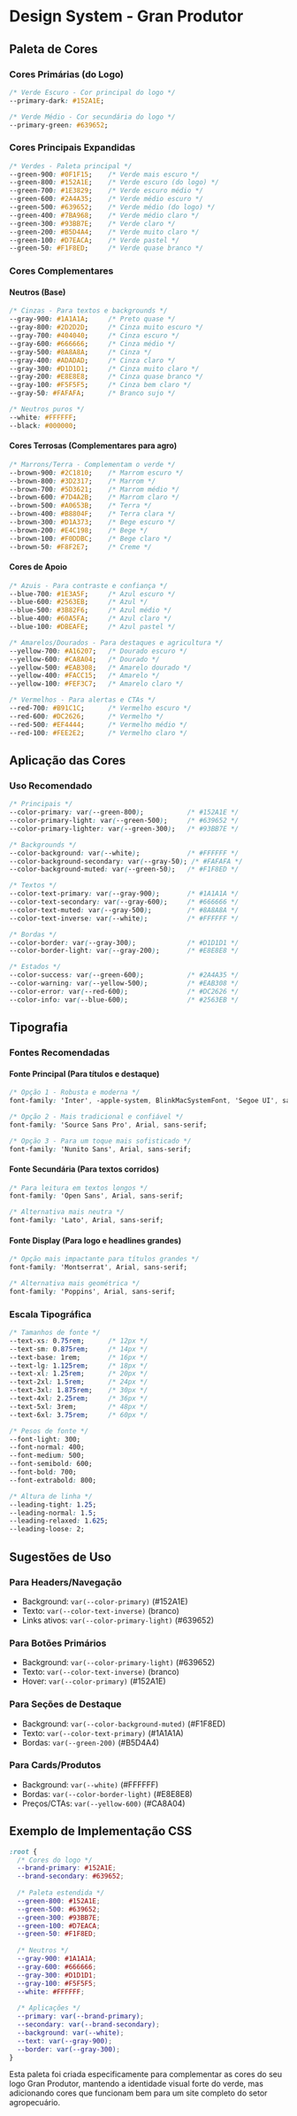 # Design System - Gran Produtor

## Paleta de Cores

### Cores Primárias (do Logo)
```css
/* Verde Escuro - Cor principal do logo */
--primary-dark: #152A1E;

/* Verde Médio - Cor secundária do logo */
--primary-green: #639652;
```

### Cores Principais Expandidas
```css
/* Verdes - Paleta principal */
--green-900: #0F1F15;    /* Verde mais escuro */
--green-800: #152A1E;    /* Verde escuro (do logo) */
--green-700: #1E3829;    /* Verde escuro médio */
--green-600: #2A4A35;    /* Verde médio escuro */
--green-500: #639652;    /* Verde médio (do logo) */
--green-400: #7BA968;    /* Verde médio claro */
--green-300: #93BB7E;    /* Verde claro */
--green-200: #B5D4A4;    /* Verde muito claro */
--green-100: #D7EACA;    /* Verde pastel */
--green-50: #F1F8ED;     /* Verde quase branco */
```

### Cores Complementares

#### Neutros (Base)
```css
/* Cinzas - Para textos e backgrounds */
--gray-900: #1A1A1A;     /* Preto quase */
--gray-800: #2D2D2D;     /* Cinza muito escuro */
--gray-700: #404040;     /* Cinza escuro */
--gray-600: #666666;     /* Cinza médio */
--gray-500: #8A8A8A;     /* Cinza */
--gray-400: #ADADAD;     /* Cinza claro */
--gray-300: #D1D1D1;     /* Cinza muito claro */
--gray-200: #E8E8E8;     /* Cinza quase branco */
--gray-100: #F5F5F5;     /* Cinza bem claro */
--gray-50: #FAFAFA;      /* Branco sujo */

/* Neutros puros */
--white: #FFFFFF;
--black: #000000;
```

#### Cores Terrosas (Complementares para agro)
```css
/* Marrons/Terra - Complementam o verde */
--brown-900: #2C1810;    /* Marrom escuro */
--brown-800: #3D2317;    /* Marrom */
--brown-700: #5D3621;    /* Marrom médio */
--brown-600: #7D4A2B;    /* Marrom claro */
--brown-500: #A0653B;    /* Terra */
--brown-400: #B8804F;    /* Terra clara */
--brown-300: #D1A373;    /* Bege escuro */
--brown-200: #E4C198;    /* Bege */
--brown-100: #F0DDBC;    /* Bege claro */
--brown-50: #F8F2E7;     /* Creme */
```

#### Cores de Apoio
```css
/* Azuis - Para contraste e confiança */
--blue-700: #1E3A5F;     /* Azul escuro */
--blue-600: #2563EB;     /* Azul */
--blue-500: #3B82F6;     /* Azul médio */
--blue-400: #60A5FA;     /* Azul claro */
--blue-100: #DBEAFE;     /* Azul pastel */

/* Amarelos/Dourados - Para destaques e agricultura */
--yellow-700: #A16207;   /* Dourado escuro */
--yellow-600: #CA8A04;   /* Dourado */
--yellow-500: #EAB308;   /* Amarelo dourado */
--yellow-400: #FACC15;   /* Amarelo */
--yellow-100: #FEF3C7;   /* Amarelo claro */

/* Vermelhos - Para alertas e CTAs */
--red-700: #B91C1C;      /* Vermelho escuro */
--red-600: #DC2626;      /* Vermelho */
--red-500: #EF4444;      /* Vermelho médio */
--red-100: #FEE2E2;      /* Vermelho claro */
```

## Aplicação das Cores

### Uso Recomendado
```css
/* Principais */
--color-primary: var(--green-800);           /* #152A1E */
--color-primary-light: var(--green-500);     /* #639652 */
--color-primary-lighter: var(--green-300);   /* #93BB7E */

/* Backgrounds */
--color-background: var(--white);            /* #FFFFFF */
--color-background-secondary: var(--gray-50); /* #FAFAFA */
--color-background-muted: var(--green-50);   /* #F1F8ED */

/* Textos */
--color-text-primary: var(--gray-900);       /* #1A1A1A */
--color-text-secondary: var(--gray-600);     /* #666666 */
--color-text-muted: var(--gray-500);         /* #8A8A8A */
--color-text-inverse: var(--white);          /* #FFFFFF */

/* Bordas */
--color-border: var(--gray-300);             /* #D1D1D1 */
--color-border-light: var(--gray-200);       /* #E8E8E8 */

/* Estados */
--color-success: var(--green-600);           /* #2A4A35 */
--color-warning: var(--yellow-500);          /* #EAB308 */
--color-error: var(--red-600);               /* #DC2626 */
--color-info: var(--blue-600);               /* #2563EB */
```

## Tipografia

### Fontes Recomendadas

#### Fonte Principal (Para títulos e destaque)
```css
/* Opção 1 - Robusta e moderna */
font-family: 'Inter', -apple-system, BlinkMacSystemFont, 'Segoe UI', sans-serif;

/* Opção 2 - Mais tradicional e confiável */
font-family: 'Source Sans Pro', Arial, sans-serif;

/* Opção 3 - Para um toque mais sofisticado */
font-family: 'Nunito Sans', Arial, sans-serif;
```

#### Fonte Secundária (Para textos corridos)
```css
/* Para leitura em textos longos */
font-family: 'Open Sans', Arial, sans-serif;

/* Alternativa mais neutra */
font-family: 'Lato', Arial, sans-serif;
```

#### Fonte Display (Para logo e headlines grandes)
```css
/* Opção mais impactante para títulos grandes */
font-family: 'Montserrat', Arial, sans-serif;

/* Alternativa mais geométrica */
font-family: 'Poppins', Arial, sans-serif;
```

### Escala Tipográfica
```css
/* Tamanhos de fonte */
--text-xs: 0.75rem;      /* 12px */
--text-sm: 0.875rem;     /* 14px */
--text-base: 1rem;       /* 16px */
--text-lg: 1.125rem;     /* 18px */
--text-xl: 1.25rem;      /* 20px */
--text-2xl: 1.5rem;      /* 24px */
--text-3xl: 1.875rem;    /* 30px */
--text-4xl: 2.25rem;     /* 36px */
--text-5xl: 3rem;        /* 48px */
--text-6xl: 3.75rem;     /* 60px */

/* Pesos de fonte */
--font-light: 300;
--font-normal: 400;
--font-medium: 500;
--font-semibold: 600;
--font-bold: 700;
--font-extrabold: 800;

/* Altura de linha */
--leading-tight: 1.25;
--leading-normal: 1.5;
--leading-relaxed: 1.625;
--leading-loose: 2;
```

## Sugestões de Uso

### Para Headers/Navegação
- Background: `var(--color-primary)` (#152A1E)
- Texto: `var(--color-text-inverse)` (branco)
- Links ativos: `var(--color-primary-light)` (#639652)

### Para Botões Primários
- Background: `var(--color-primary-light)` (#639652)
- Texto: `var(--color-text-inverse)` (branco)
- Hover: `var(--color-primary)` (#152A1E)

### Para Seções de Destaque
- Background: `var(--color-background-muted)` (#F1F8ED)
- Texto: `var(--color-text-primary)` (#1A1A1A)
- Bordas: `var(--green-200)` (#B5D4A4)

### Para Cards/Produtos
- Background: `var(--white)` (#FFFFFF)
- Bordas: `var(--color-border-light)` (#E8E8E8)
- Preços/CTAs: `var(--yellow-600)` (#CA8A04)

## Exemplo de Implementação CSS

```css
:root {
  /* Cores do logo */
  --brand-primary: #152A1E;
  --brand-secondary: #639652;
  
  /* Paleta estendida */
  --green-800: #152A1E;
  --green-500: #639652;
  --green-300: #93BB7E;
  --green-100: #D7EACA;
  --green-50: #F1F8ED;
  
  /* Neutros */
  --gray-900: #1A1A1A;
  --gray-600: #666666;
  --gray-300: #D1D1D1;
  --gray-100: #F5F5F5;
  --white: #FFFFFF;
  
  /* Aplicações */
  --primary: var(--brand-primary);
  --secondary: var(--brand-secondary);
  --background: var(--white);
  --text: var(--gray-900);
  --border: var(--gray-300);
}
```

Esta paleta foi criada especificamente para complementar as cores do seu logo Gran Produtor, mantendo a identidade visual forte do verde, mas adicionando cores que funcionam bem para um site completo do setor agropecuário.